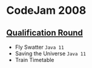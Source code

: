 # CodeJam 2008

## [Qualification Round](https://codingcompetitions.withgoogle.com/codejam/round/0000000000432b79)
- Fly Swatter `Java 11`
- Saving the Universe `Java 11`
- Train Timetable

